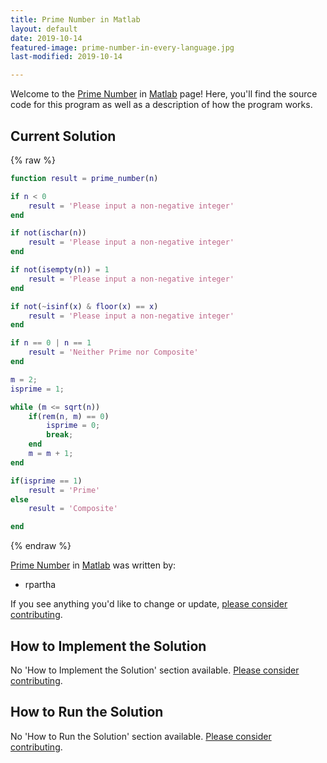 ```yaml
---
title: Prime Number in Matlab
layout: default
date: 2019-10-14
featured-image: prime-number-in-every-language.jpg
last-modified: 2019-10-14

---
```


Welcome to the [Prime Number](https://rzuckerm.github.io/sample-programs-website-copy/projects/prime-number) in [Matlab](https://rzuckerm.github.io/sample-programs-website-copy/languages/matlab) page! Here, you'll find the source code for this program as well as a description of how the program works.

## Current Solution

{% raw %}

```matlab
function result = prime_number(n)

if n < 0
    result = 'Please input a non-negative integer'
end

if not(ischar(n))
    result = 'Please input a non-negative integer'
end

if not(isempty(n)) = 1
    result = 'Please input a non-negative integer'
end

if not(~isinf(x) & floor(x) == x)
    result = 'Please input a non-negative integer'
end

if n == 0 | n == 1
    result = 'Neither Prime nor Composite'
end

m = 2;
isprime = 1;

while (m <= sqrt(n))
    if(rem(n, m) == 0)
        isprime = 0;
        break;
    end
    m = m + 1;
end

if(isprime == 1)
    result = 'Prime'
else
    result = 'Composite'

end
```

{% endraw %}

[Prime Number](https://rzuckerm.github.io/sample-programs-website-copy/projects/prime-number) in [Matlab](https://rzuckerm.github.io/sample-programs-website-copy/languages/matlab) was written by:

- rpartha

If you see anything you'd like to change or update, [please consider contributing](https://github.com/TheRenegadeCoder/sample-programs).

## How to Implement the Solution

No 'How to Implement the Solution' section available. [Please consider contributing](https://github.com/TheRenegadeCoder/sample-programs-website).

## How to Run the Solution

No 'How to Run the Solution' section available. [Please consider contributing](https://github.com/TheRenegadeCoder/sample-programs-website).